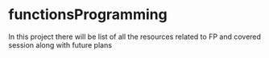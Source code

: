 # functionsProgramming
In this project there will be list of all the resources related to FP and covered session along with future plans
